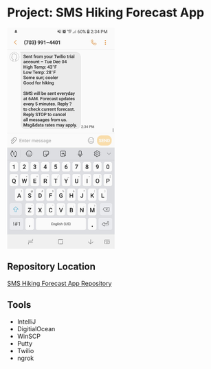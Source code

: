 # Project: SMS Hiking Forecast App

<img src="ssapp.jpg" width="250" align="middle">

## Repository Location
[SMS Hiking Forecast App Repository](https://github.com/suy703/SMS-Hiking-Forecast-App "SMS Hiking Forecast App Repository")

## Tools
<ul>
  <li>IntelliJ</li>
  <li>DigitialOcean</li>
  <li>WinSCP</li>
  <li>Putty</li>
  <li>Twilio</li>
  <li>ngrok</li>
</ul>
